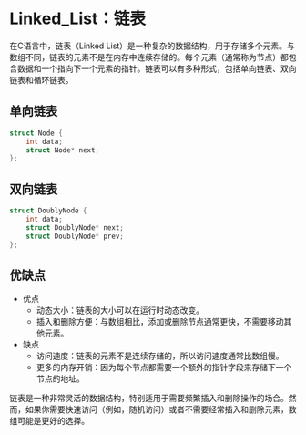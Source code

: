 # Linked_List：链表

在C语言中，链表（Linked List）是一种复杂的数据结构，用于存储多个元素。与数组不同，链表的元素不是在内存中连续存储的。每个元素（通常称为节点）都包含数据和一个指向下一个元素的指针。链表可以有多种形式，包括单向链表、双向链表和循环链表。

## 单向链表

```c
struct Node {
    int data;
    struct Node* next;
};
```

## 双向链表

```c
struct DoublyNode {
    int data;
    struct DoublyNode* next;
    struct DoublyNode* prev;
};
```

## 优缺点

- 优点
  - 动态大小：链表的大小可以在运行时动态改变。
  - 插入和删除方便：与数组相比，添加或删除节点通常更快，不需要移动其他元素。
- 缺点
  - 访问速度：链表的元素不是连续存储的，所以访问速度通常比数组慢。
  - 更多的内存开销：因为每个节点都需要一个额外的指针字段来存储下一个节点的地址。

链表是一种非常灵活的数据结构，特别适用于需要频繁插入和删除操作的场合。然而，如果你需要快速访问（例如，随机访问）或者不需要经常插入和删除元素，数组可能是更好的选择。
